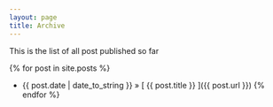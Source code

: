 ```yaml
---
layout: page
title: Archive
---
```

<div class="message">
  This is the list of all post published so far
</div>

{% for post in site.posts %}


  * {{ post.date | date_to_string }} &raquo; [ {{ post.title }} ]({{ post.url }})
{% endfor %}
